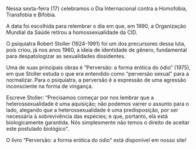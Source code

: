 Nessa sexta-feira (17) celebramos o Dia Internacional contra a Homofobia, Transfobia e Bifobia.

A data foi escolhida para relembrar o dia em que, em 1990, a Organização Mundial da Saúde retirou a homossexualidade da CID.

O psiquiatra Robert Stoller (1924-1991) foi um dos precursores dessa luta, pois criou, já nos anos 1960, a ideia de identidade de gênero, fundamental para despatologizar as sexualidades dissidentes.

Uma de suas principais obras é “Perversão: a forma erótica do ódio” (1975), em que Stoller estuda o que era entendido como “perversão sexual” para a normalizar. Para o psiquiatra, a perversão é a expressão de uma agressão inconsciente na forma de vingança.

Escreve Stoller: “Precisamos começar por nos lembrar que a heterossexualidade é uma aquisição; não podemos varrer o assunto para o lado, alegando que a heterossexualidade é uma predisposição, por ser necessária à sobrevivência das espécies; e que, portanto, ela está biologicamente garantida. Nós simplesmente não temos o direito de aceitar este postulado biológico”.

O livro “Perversão: a forma erótica do ódio” está disponível em nosso site! 